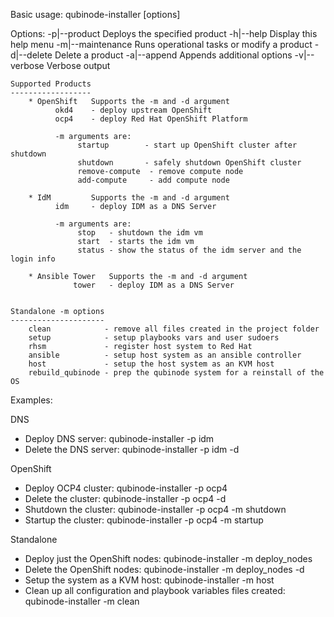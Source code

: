 Basic usage: qubinode-installer [options]

Options:
    -p|--product          Deploys the specified product
    -h|--help             Display this help menu
    -m|--maintenance      Runs operational tasks or modify a product
    -d|--delete           Delete a product
    -a|--append           Appends additional options
    -v|--verbose          Verbose output

    Supported Products
    ------------------
        * OpenShift   Supports the -m and -d argument
              okd4    - deploy upstream OpenShift
              ocp4    - deploy Red Hat OpenShift Platform

              -m arguments are:
                   startup        - start up OpenShift cluster after shutdown
                   shutdown       - safely shutdown OpenShift cluster
                   remove-compute  - remove compute node
                   add-compute     - add compute node
                
        * IdM         Supports the -m and -d argument
              idm     - deploy IDM as a DNS Server

              -m arguments are:
                   stop   - shutdown the idm vm
                   start  - starts the idm vm
                   status - show the status of the idm server and the login info

        * Ansible Tower   Supports the -m and -d argument
                  tower   - deploy IDM as a DNS Server


    Standalone -m options 
    ---------------------
        clean            - remove all files created in the project folder
        setup            - setup playbooks vars and user sudoers
        rhsm             - register host system to Red Hat
        ansible          - setup host system as an ansible controller
        host             - setup the host system as an KVM host
        rebuild_qubinode - prep the qubinode system for a reinstall of the OS


Examples:

DNS
  * Deploy DNS server: qubinode-installer -p idm
  * Delete the DNS server: qubinode-installer -p idm -d

OpenShift
  * Deploy OCP4 cluster: qubinode-installer -p ocp4
  * Delete the cluster: qubinode-installer -p ocp4 -d
  * Shutdown the cluster: qubinode-installer -p ocp4 -m shutdown
  * Startup the cluster: qubinode-installer -p ocp4 -m startup

Standalone
  * Deploy just the OpenShift nodes: qubinode-installer -m deploy_nodes
  * Delete the OpenShift nodes: qubinode-installer -m deploy_nodes -d
  * Setup the system as a KVM host: qubinode-installer -m host
  * Clean up all configuration and playbook variables files created:
        qubinode-installer -m clean


